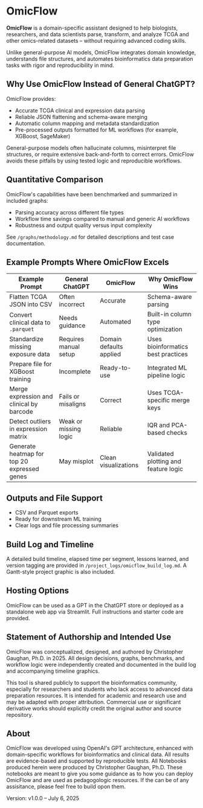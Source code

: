 # OmicFlow

**OmicFlow** is a domain-specific assistant designed to help biologists, researchers, and data scientists parse, transform, and analyze TCGA and other omics-related datasets – without requiring advanced coding skills.

Unlike general-purpose AI models, OmicFlow integrates domain knowledge, understands file structures, and automates bioinformatics data preparation tasks with rigor and reproducibility in mind.

## Why Use OmicFlow Instead of General ChatGPT?

OmicFlow provides:

- Accurate TCGA clinical and expression data parsing
- Reliable JSON flattening and schema-aware merging
- Automatic column mapping and metadata standardization
- Pre-processed outputs formatted for ML workflows (for example, XGBoost, SageMaker)

General-purpose models often hallucinate columns, misinterpret file structures, or require extensive back-and-forth to correct errors. OmicFlow avoids these pitfalls by using tested logic and reproducible workflows.

## Quantitative Comparison

OmicFlow's capabilities have been benchmarked and summarized in included graphs:

- Parsing accuracy across different file types
- Workflow time savings compared to manual and generic AI workflows
- Robustness and output quality versus input complexity

See `/graphs/methodology.md` for detailed descriptions and test case documentation.

## Example Prompts Where OmicFlow Excels

| Example Prompt                                    | General ChatGPT         | OmicFlow                | Why OmicFlow Wins                       |
|--------------------------------------------------|-------------------------|------------------------|----------------------------------------|
| Flatten TCGA JSON into CSV                       | Often incorrect         | Accurate               | Schema-aware parsing                   |
| Convert clinical data to `.parquet`             | Needs guidance          | Automated              | Built-in column type optimization      |
| Standardize missing exposure data               | Requires manual setup   | Domain defaults applied | Uses bioinformatics best practices     |
| Prepare file for XGBoost training               | Incomplete              | Ready-to-use           | Integrated ML pipeline logic           |
| Merge expression and clinical by barcode        | Fails or misaligns      | Correct               | Uses TCGA-specific merge keys          |
| Detect outliers in expression matrix            | Weak or missing logic   | Reliable              | IQR and PCA-based checks              |
| Generate heatmap for top 20 expressed genes     | May misplot             | Clean visualizations  | Validated plotting and feature logic  |

## Outputs and File Support

- CSV and Parquet exports
- Ready for downstream ML training
- Clear logs and file processing summaries

## Build Log and Timeline

A detailed build timeline, elapsed time per segment, lessons learned, and version tagging are provided in `/project_logs/omicflow_build_log.md`. A Gantt-style project graphic is also included.

## Hosting Options

OmicFlow can be used as a GPT in the ChatGPT store or deployed as a standalone web app via Streamlit. Full instructions and starter code are provided.

## Statement of Authorship and Intended Use

OmicFlow was conceptualized, designed, and authored by Christopher Gaughan, Ph.D. in 2025. All design decisions, graphs, benchmarks, and workflow logic were independently created and documented in the build log and accompanying timeline graphics.

This tool is shared publicly to support the bioinformatics community, especially for researchers and students who lack access to advanced data preparation resources. It is intended for academic and research use and may be adapted with proper attribution. Commercial use or significant derivative works should explicitly credit the original author and source repository.

## About

OmicFlow was developed using OpenAI's GPT architecture, enhanced with domain-specific workflows for bioinformatics and clinical data. All results are evidence-based and supported by reproducible tests.
All Notebooks produced herein were produced by Christopher Gaughan, Ph.D. These notebooks are meant to give you some guidance as to how you can deploy OmicFlow and are used as pedagogologic resources. If the can be of any assisitance, please feel free to build opon them.

Version: v1.0.0 – July 6, 2025
